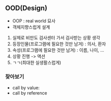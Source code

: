## OOD(Design)
- OOP : real world 묘사
- 객체지향스럽게 설계
1. 실제로 비만도 검사센터 가서 검사받는 상황 생각
2. 등장인물(프로그램에 필요한 것만 남겨) : 의사, 환자
3. 속성(프로그램에 필요한 것만 남겨) : 이름, 나이, ...
4. 상황 진행 -> 액션
5. ㄱㄱ(최대한 실생활스럽게)

### 찾아보기
- call by value:
- call by reference